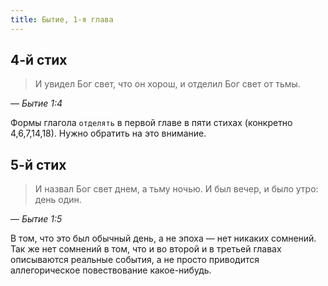 ```yaml
---
title: Бытие, 1-я глава
---
```



## 4-й стих

> И увидел Бог свет, что он хорош, и отделил Бог свет от тьмы.

— <cite>Бытие 1:4</cite>

Формы глагола `отделять` в первой главе в пяти стихах (конкретно 4,6,7,14,18).
Нужно обратить на это внимание.

## 5-й стих

> И назвал Бог свет днем, а тьму ночью. И был вечер, и было утро: день один.

— <cite>Бытие 1:5</cite>

В том, что это был обычный день, а не эпоха — нет никаких сомнений. Так же нет сомнений в том, что
и во второй и в третьей главах описываются реальные события, а не просто приводится аллегорическое
повествование какое-нибудь.
